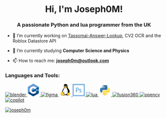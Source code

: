 <h1 align="center">Hi, I'm Joseph0M!</h1>
<h3 align="center">A passionate Python and lua programmer from the UK</h3>

- 🔭 I’m currently working on [Tassomai-Answer-Lookup](https://github.com/Joseph0M/Tassomai-Answer-Lookup), CV2 OCR and the Roblox Datastore API

- 🌱 I’m currently studying **Computer Science and Physics**

- 📫 How to reach me: **joseph0m@outlook.com**

<h3 align="left">Languages and Tools:</h3>
<p align="left"> <a href="https://www.blender.org/" target="_blank" rel="noreferrer"> <img src="https://download.blender.org/branding/community/blender_community_badge_white.svg" alt="blender" width="40" height="40"/> </a> <a href="https://www.w3schools.com/cpp/" target="_blank" rel="noreferrer"> <img src="https://raw.githubusercontent.com/devicons/devicon/master/icons/cplusplus/cplusplus-original.svg" alt="cplusplus" width="40" height="40"/> </a> <a href="https://www.figma.com/" target="_blank" rel="noreferrer"> <img src="https://www.vectorlogo.zone/logos/figma/figma-icon.svg" alt="figma" width="40" height="40"/> </a> <a href="https://www.linux.org/" target="_blank" rel="noreferrer"> <img src="https://raw.githubusercontent.com/devicons/devicon/master/icons/linux/linux-original.svg" alt="linux" width="40" height="40"/> </a> <a href="https://www.photoshop.com/en" target="_blank" rel="noreferrer"> <img src="https://raw.githubusercontent.com/devicons/devicon/master/icons/photoshop/photoshop-line.svg" alt="photoshop" width="40" height="40"/> </a> 
 <a href="https://www.lua.org" target="_blank" rel="noreferrer"> <img src="https://user-images.githubusercontent.com/75663305/191555139-297380e4-44ca-4e21-ab9d-df0f87c3b7a0.gif" alt="lua" width="40" height="40"/> </a>
<a href="https://www.python.org" target="_blank" rel="noreferrer"> <img src="https://raw.githubusercontent.com/devicons/devicon/master/icons/python/python-original.svg" alt="python" width="40" height="40"/> </a>
<a href="https://www.autodesk.com/products/fusion-360" target="_blank" rel="noreferrer"> <img src="https://user-images.githubusercontent.com/75663305/191555764-db9ddc45-ffee-4780-ba65-3d9c76614f61.jpeg" alt="fusion360" width="40" height="40"/>
<a href="https://www.opencv.org/" target="_blank" rel="noreferrer"> <img src="https://opencv.org/wp-content/uploads/2020/07/OpenCV_logo_no_text-1.svg" alt="opencv" width="40" height="40"/>
 <a href="https://github.com/features/copilot" target="_blank" rel="noreferrer"> <img src="https://user-images.githubusercontent.com/75663305/191559053-bb7c0444-6e20-41e4-bf18-b9d251ff1db2.jpeg" alt="copilot" width="40" height="40"/>
<a href="https://github.com/joseph0m" target="_blank" rel="noreferrer">
  
<p><img align="center" src="https://github-readme-stats.vercel.app/api/top-langs?username=joseph0m&show_icons=true&locale=en&layout=compact" alt="joseph0m" /></p>
  

